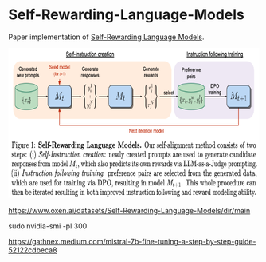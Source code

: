 # Self-Rewarding-Language-Models

Paper implementation of [Self-Rewarding Language Models](https://arxiv.org/abs/2401.10020).

<img src="images/fig_1.png" width="700" height="300">

https://www.oxen.ai/datasets/Self-Rewarding-Language-Models/dir/main


sudo nvidia-smi -pl 300

https://gathnex.medium.com/mistral-7b-fine-tuning-a-step-by-step-guide-52122cdbeca8